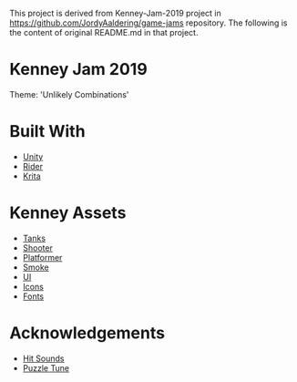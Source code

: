 This project is derived from Kenney-Jam-2019 project in https://github.com/JordyAaldering/game-jams repository.
The following is the content of original README.md in that project.

# Kenney Jam 2019
Theme: 'Unlikely Combinations'

# Built With
* [Unity](https://unity.com/)
* [Rider](https://www.jetbrains.com/rider/)
* [Krita](https://krita.org/en/)

# Kenney Assets
* [Tanks](https://www.kenney.nl/assets/tanks)
* [Shooter](https://www.kenney.nl/assets/topdown-shooter)
* [Platformer](https://www.kenney.nl/assets/platformer-art-pixel-redux)
* [Smoke](https://www.kenney.nl/assets/smoke-particles)
* [UI](https://www.kenney.nl/assets/ui-pack)
* [Icons](https://www.kenney.nl/assets/game-icons)
* [Fonts](https://www.kenney.nl/assets/kenney-fonts)

# Acknowledgements
* [Hit Sounds](https://opengameart.org/content/hit-sounds)
* [Puzzle Tune](https://opengameart.org/content/puzzle-tune-1)
